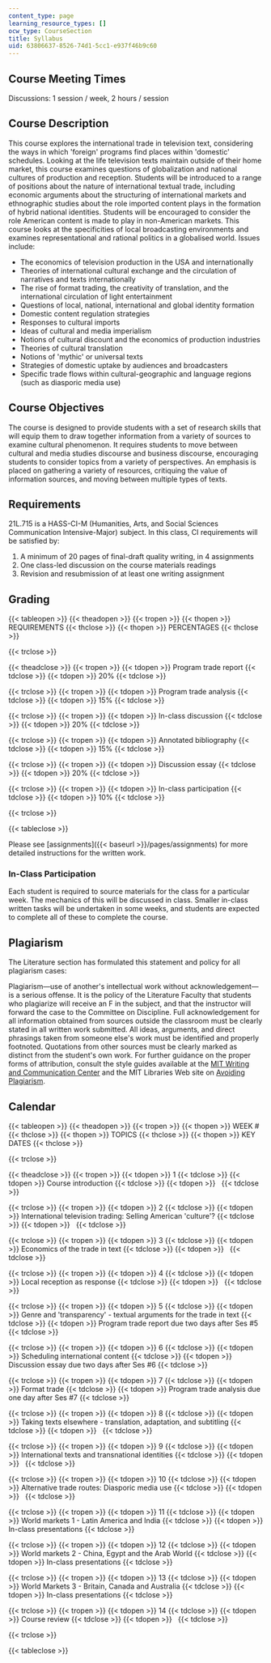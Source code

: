 ```yaml
---
content_type: page
learning_resource_types: []
ocw_type: CourseSection
title: Syllabus
uid: 63806637-8526-74d1-5cc1-e937f46b9c60
---
```


Course Meeting Times
--------------------

Discussions: 1 session / week, 2 hours / session

Course Description
------------------

This course explores the international trade in television text, considering the ways in which 'foreign' programs find places within 'domestic' schedules. Looking at the life television texts maintain outside of their home market, this course examines questions of globalization and national cultures of production and reception. Students will be introduced to a range of positions about the nature of international textual trade, including economic arguments about the structuring of international markets and ethnographic studies about the role imported content plays in the formation of hybrid national identities. Students will be encouraged to consider the role American content is made to play in non-American markets. This course looks at the specificities of local broadcasting environments and examines representational and rational politics in a globalised world. Issues include:

*   The economics of television production in the USA and internationally
*   Theories of international cultural exchange and the circulation of narratives and texts internationally
*   The rise of format trading, the creativity of translation, and the international circulation of light entertainment
*   Questions of local, national, international and global identity formation
*   Domestic content regulation strategies
*   Responses to cultural imports
*   Ideas of cultural and media imperialism
*   Notions of cultural discount and the economics of production industries
*   Theories of cultural translation
*   Notions of 'mythic' or universal texts
*   Strategies of domestic uptake by audiences and broadcasters
*   Specific trade flows within cultural-geographic and language regions (such as diasporic media use)

Course Objectives
-----------------

The course is designed to provide students with a set of research skills that will equip them to draw together information from a variety of sources to examine cultural phenomenon. It requires students to move between cultural and media studies discourse and business discourse, encouraging students to consider topics from a variety of perspectives. An emphasis is placed on gathering a variety of resources, critiquing the value of information sources, and moving between multiple types of texts.

Requirements
------------

21L.715 is a HASS-CI-M (Humanities, Arts, and Social Sciences Communication Intensive-Major) subject. In this class, CI requirements will be satisfied by:

1.  A minimum of 20 pages of final-draft quality writing, in 4 assignments
2.  One class-led discussion on the course materials readings
3.  Revision and resubmission of at least one writing assignment

Grading
-------

{{< tableopen >}}
{{< theadopen >}}
{{< tropen >}}
{{< thopen >}}
REQUIREMENTS
{{< thclose >}}
{{< thopen >}}
PERCENTAGES
{{< thclose >}}

{{< trclose >}}

{{< theadclose >}}
{{< tropen >}}
{{< tdopen >}}
Program trade report
{{< tdclose >}}
{{< tdopen >}}
20%
{{< tdclose >}}

{{< trclose >}}
{{< tropen >}}
{{< tdopen >}}
Program trade analysis
{{< tdclose >}}
{{< tdopen >}}
15%
{{< tdclose >}}

{{< trclose >}}
{{< tropen >}}
{{< tdopen >}}
In-class discussion
{{< tdclose >}}
{{< tdopen >}}
20%
{{< tdclose >}}

{{< trclose >}}
{{< tropen >}}
{{< tdopen >}}
Annotated bibliography
{{< tdclose >}}
{{< tdopen >}}
15%
{{< tdclose >}}

{{< trclose >}}
{{< tropen >}}
{{< tdopen >}}
Discussion essay
{{< tdclose >}}
{{< tdopen >}}
20%
{{< tdclose >}}

{{< trclose >}}
{{< tropen >}}
{{< tdopen >}}
In-class participation
{{< tdclose >}}
{{< tdopen >}}
10%
{{< tdclose >}}

{{< trclose >}}

{{< tableclose >}}

Please see [assignments]({{< baseurl >}}/pages/assignments) for more detailed instructions for the written work.

### In-Class Participation

Each student is required to source materials for the class for a particular week. The mechanics of this will be discussed in class. Smaller in-class written tasks will be undertaken in some weeks, and students are expected to complete all of these to complete the course.

Plagiarism
----------

The Literature section has formulated this statement and policy for all plagiarism cases:

Plagiarism—use of another's intellectual work without acknowledgement—is a serious offense. It is the policy of the Literature Faculty that students who plagiarize will receive an F in the subject, and that the instructor will forward the case to the Committee on Discipline. Full acknowledgement for all information obtained from sources outside the classroom must be clearly stated in all written work submitted. All ideas, arguments, and direct phrasings taken from someone else's work must be identified and properly footnoted. Quotations from other sources must be clearly marked as distinct from the student's own work. For further guidance on the proper forms of attribution, consult the style guides available at the [MIT Writing and Communication Center](http://web.mit.edu/writing/index.html) and the MIT Libraries Web site on [Avoiding Plagiarism](http://libguides.mit.edu/content.php?pid=80743&sid=598642#1885811).

Calendar
--------

{{< tableopen >}}
{{< theadopen >}}
{{< tropen >}}
{{< thopen >}}
WEEK #
{{< thclose >}}
{{< thopen >}}
TOPICS
{{< thclose >}}
{{< thopen >}}
KEY DATES
{{< thclose >}}

{{< trclose >}}

{{< theadclose >}}
{{< tropen >}}
{{< tdopen >}}
1
{{< tdclose >}}
{{< tdopen >}}
Course introduction
{{< tdclose >}}
{{< tdopen >}}
 
{{< tdclose >}}

{{< trclose >}}
{{< tropen >}}
{{< tdopen >}}
2
{{< tdclose >}}
{{< tdopen >}}
International television trading: Selling American 'culture'?
{{< tdclose >}}
{{< tdopen >}}
 
{{< tdclose >}}

{{< trclose >}}
{{< tropen >}}
{{< tdopen >}}
3
{{< tdclose >}}
{{< tdopen >}}
Economics of the trade in text
{{< tdclose >}}
{{< tdopen >}}
 
{{< tdclose >}}

{{< trclose >}}
{{< tropen >}}
{{< tdopen >}}
4
{{< tdclose >}}
{{< tdopen >}}
Local reception as response
{{< tdclose >}}
{{< tdopen >}}
 
{{< tdclose >}}

{{< trclose >}}
{{< tropen >}}
{{< tdopen >}}
5
{{< tdclose >}}
{{< tdopen >}}
Genre and 'transparency' - textual arguments for the trade in text
{{< tdclose >}}
{{< tdopen >}}
Program trade report due two days after Ses #5
{{< tdclose >}}

{{< trclose >}}
{{< tropen >}}
{{< tdopen >}}
6
{{< tdclose >}}
{{< tdopen >}}
Scheduling international content
{{< tdclose >}}
{{< tdopen >}}
Discussion essay due two days after Ses #6
{{< tdclose >}}

{{< trclose >}}
{{< tropen >}}
{{< tdopen >}}
7
{{< tdclose >}}
{{< tdopen >}}
Format trade
{{< tdclose >}}
{{< tdopen >}}
Program trade analysis due one day after Ses #7
{{< tdclose >}}

{{< trclose >}}
{{< tropen >}}
{{< tdopen >}}
8
{{< tdclose >}}
{{< tdopen >}}
Taking texts elsewhere - translation, adaptation, and subtitling
{{< tdclose >}}
{{< tdopen >}}
 
{{< tdclose >}}

{{< trclose >}}
{{< tropen >}}
{{< tdopen >}}
9
{{< tdclose >}}
{{< tdopen >}}
International texts and transnational identities
{{< tdclose >}}
{{< tdopen >}}
 
{{< tdclose >}}

{{< trclose >}}
{{< tropen >}}
{{< tdopen >}}
10
{{< tdclose >}}
{{< tdopen >}}
Alternative trade routes: Diasporic media use
{{< tdclose >}}
{{< tdopen >}}
 
{{< tdclose >}}

{{< trclose >}}
{{< tropen >}}
{{< tdopen >}}
11
{{< tdclose >}}
{{< tdopen >}}
World markets 1 - Latin America and India
{{< tdclose >}}
{{< tdopen >}}
In-class presentations
{{< tdclose >}}

{{< trclose >}}
{{< tropen >}}
{{< tdopen >}}
12
{{< tdclose >}}
{{< tdopen >}}
World markets 2 - China, Egypt and the Arab World
{{< tdclose >}}
{{< tdopen >}}
In-class presentations
{{< tdclose >}}

{{< trclose >}}
{{< tropen >}}
{{< tdopen >}}
13
{{< tdclose >}}
{{< tdopen >}}
World Markets 3 - Britain, Canada and Australia
{{< tdclose >}}
{{< tdopen >}}
In-class presentations
{{< tdclose >}}

{{< trclose >}}
{{< tropen >}}
{{< tdopen >}}
14
{{< tdclose >}}
{{< tdopen >}}
Course review
{{< tdclose >}}
{{< tdopen >}}
 
{{< tdclose >}}

{{< trclose >}}

{{< tableclose >}}